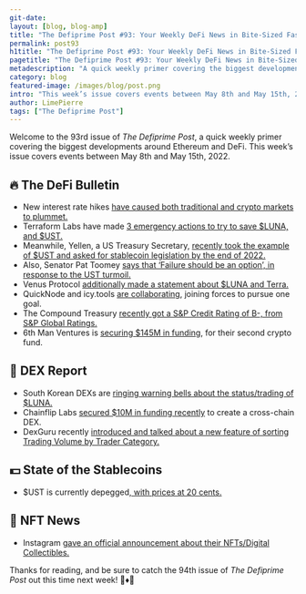 ```yaml
---
git-date:
layout: [blog, blog-amp]
title: "The Defiprime Post #93: Your Weekly DeFi News in Bite-Sized Fashion"
permalink: post93
h1title: "The Defiprime Post #93: Your Weekly DeFi News in Bite-Sized Fashion"
pagetitle: "The Defiprime Post #93: Your Weekly DeFi News in Bite-Sized Fashion"
metadescription: "A quick weekly primer covering the biggest developments around Ethereum and DeFi. This week’s issue covers events between May 8th and May 15th, 2022"
category: blog
featured-image: /images/blog/post.png
intro: "This week’s issue covers events between May 8th and May 15th, 2022"
author: LimePierre
tags: ["The Defiprime Post"]
---
```


Welcome to the 93rd issue of _The Defiprime Post_, a quick weekly primer covering the biggest developments around Ethereum and DeFi. This week’s issue covers events between May 8th and May 15th, 2022.


## 🔥 The DeFi Bulletin

* New interest rate hikes [have caused both traditional and crypto markets to plummet.](https://insights.glassnode.com/the-week-onchain-week-19-2022/) 
* Terraform Labs have made [3 emergency actions to try to save $LUNA, and $UST. ](https://decrypt.co/100187/terraform-labs-launch-3-emergency-actions-save-luna-ust-stablecoin)
* Meanwhile, Yellen, a US Treasury Secretary, [recently took the example of $UST and asked for stablecoin legislation by the end of 2022.](https://www.theblockcrypto.com/linked/146048/us-treasury-secretary-yellen-points-to-ust-slip-asks-for-new-stablecoin-legislation-by-the-end-of-2022?s=09) 
* Also, Senator Pat Toomey [says that ‘Failure should be an option’, in response to the UST turmoil. ](https://www.coindesk.com/policy/2022/05/11/failure-should-be-an-option-senator-pat-toomey-says-of-ust-turmoil/)
* Venus Protocol [additionally made a statement about $LUNA and Terra.](https://blog.venus.io/venus-protocol-official-statement-regarding-luna-6eb45c3cb058)
* QuickNode and icy.tools [are collaborating](https://blog.quicknode.com/icy-tools-nft-api-quicknode/), joining forces to pursue one goal. 
* The Compound Treasury [recently got a S&P Credit Rating of B-, from S&P Global Ratings. ](https://medium.com/compound-finance/compound-treasury-sp-credit-rating-897aff3a6f8c)
* 6th Man Ventures is [securing $145M in funding](https://www.theblockcrypto.com/post/146332/6th-man-ventures-is-raising-145-million-for-a-second-crypto-fund), for their second crypto fund. 


## 💱 DEX Report

* South Korean DEXs are [ringing warning bells about the status/trading of $LUNA. ](https://www.theblockcrypto.com/post/146253/korean-crypto-exchanges-issue-warnings-about-trading-luna)
* Chainflip Labs [secured $10M in funding recently](https://www.theblockcrypto.com/post/146223/chainflip-labs-secures-10-million-for-cross-chain-dex) to create a cross-chain DEX. 
* DexGuru recently [introduced and talked about a new feature of sorting Trading Volume by Trader Category. ](https://t.me/dexguru/72)


## 💵 State of the Stablecoins

* $UST is currently depegged[, with prices at 20 cents.](https://dex.guru/token/0xa47c8bf37f92abed4a126bda807a7b7498661acd-eth)


## 💎 NFT News

* Instagram [gave an official announcement about their NFTs/Digital Collectibles.](https://about.instagram.com/blog/announcements/instagram-digital-collectibles)

Thanks for reading, and be sure to catch the 94th issue of _The Defiprime Post_ out this time next week! 👋♦️👋